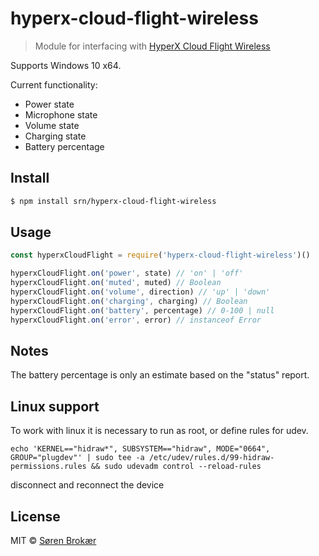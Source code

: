 # hyperx-cloud-flight-wireless

> Module for interfacing with [HyperX Cloud Flight Wireless](https://www.hyperxgaming.com/unitedstates/us/headsets/cloud-flight-wireless-gaming-headset)

Supports Windows 10 x64.

Current functionality:

- Power state
- Microphone state
- Volume state
- Charging state
- Battery percentage

## Install

```sh
$ npm install srn/hyperx-cloud-flight-wireless
```

## Usage

```js
const hyperxCloudFlight = require('hyperx-cloud-flight-wireless')()

hyperxCloudFlight.on('power', state) // 'on' | 'off'
hyperxCloudFlight.on('muted', muted) // Boolean
hyperxCloudFlight.on('volume', direction) // 'up' | 'down'
hyperxCloudFlight.on('charging', charging) // Boolean
hyperxCloudFlight.on('battery', percentage) // 0-100 | null
hyperxCloudFlight.on('error', error) // instanceof Error
```

## Notes

The battery percentage is only an estimate based on the "status" report.

## Linux support

To work with linux it is necessary to run as root, or define rules for udev.

```
echo 'KERNEL=="hidraw*", SUBSYSTEM=="hidraw", MODE="0664", GROUP="plugdev"' | sudo tee -a /etc/udev/rules.d/99-hidraw-permissions.rules && sudo udevadm control --reload-rules
```

disconnect and reconnect the device

## License

MIT © [Søren Brokær](https://srn.io)
